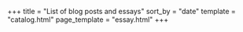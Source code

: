 +++
title = "List of blog posts and essays"
sort_by = "date"
template = "catalog.html"
page_template = "essay.html"
+++
